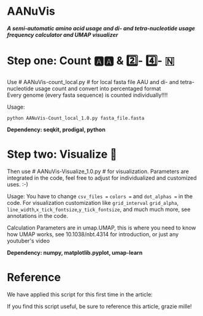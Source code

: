 AANuVis
==========================================================================================================================
***A semi-automatic amino acid usage and di- and tetra-nucleotide usage frequency calculator and UMAP visualizer***

# Step one: Count 🅰️🅰️ & :two:- :four:- 🇳
Use # AANuVis-count_local.py # for local fasta file AAU and di- and tetra-nucleotide usage count and convert into percentaged format  
Every genome (every fasta sequence) is counted individually!!!!

   Usage:   
   ```
   python AANuVis-Count_local_1.0.py fasta_file.fasta
   ```  
   
   **Dependency: seqkit, prodigal, python**

# Step two: Visualize 🧩
Then use # AANuVis-Visualize_1.0.py # for visualization. Parameters are integrated in the code, feel free to adjust for individualized and customized uses. :-) 

  Usage: You have to change ```csv_files =```  ```colors =``` and ```dot_alphas =``` in the code. For visualization customization like ```grid_interval``` ```grid_alpha```, ```line_width```,```x_tick_fontsize```,```y_tick_fontsize```, and much much more, see annotations in the code.  
  
  Calculation Parameters are in umap.UMAP, this is where you need to know how UMAP works, see 10.1038/nbt.4314 for introduction, or just any youtuber's video

  **Dependency: numpy, matplotlib.pyplot, umap-learn**

# Reference
We have applied this script for this first time in the article:  

If you find this script useful, be sure to reference this article, grazie mille!
